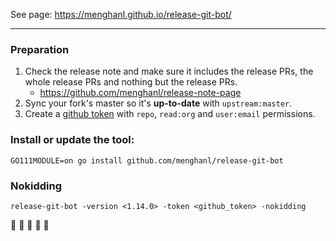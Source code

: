 See page: https://menghanl.github.io/release-git-bot/

---

### Preparation

1. Check the release note and make sure it includes the release PRs, the whole release PRs and nothing but the release PRs.
   - https://github.com/menghanl/release-note-page
1. Sync your fork's master so it's __up-to-date__ with `upstream:master`.
1. Create a [github token](https://github.com/settings/tokens) with `repo`, `read:org` and `user:email` permissions.

### Install or update the tool:

```
GO111MODULE=on go install github.com/menghanl/release-git-bot
```

### Nokidding

```
release-git-bot -version <1.14.0> -token <github_token> -nokidding
```

:tada: :tada: :tada: :tada: :tada:

